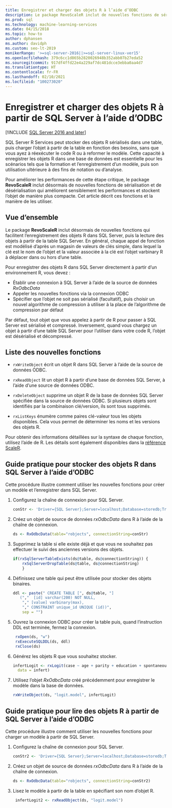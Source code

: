 ```yaml
---
title: Enregistrer et charger des objets R à l’aide d’ODBC
description: Le package RevoScaleR inclut de nouvelles fonctions de sérialisation et de désérialisation qui améliorent sensiblement les performances et stockent l’objet de manière plus compacte.
ms.prod: sql
ms.technology: machine-learning-services
ms.date: 04/15/2018
ms.topic: how-to
author: dphansen
ms.author: davidph
ms.custom: seo-lt-2019
monikerRange: '>=sql-server-2016||>=sql-server-linux-ver15'
ms.openlocfilehash: 379c6cc1d865b2820026948b352abb07b27eda52
ms.sourcegitcommit: 917df4ffd22e4a229af7dc481dcce3ebba0aa4d7
ms.translationtype: HT
ms.contentlocale: fr-FR
ms.lasthandoff: 02/10/2021
ms.locfileid: "100273020"
---
```

# <a name="save-and-load-r-objects-from-sql-server-using-odbc"></a>Enregistrer et charger des objets R à partir de SQL Server à l’aide d’ODBC
[!INCLUDE [SQL Server 2016 and later](../../includes/applies-to-version/sqlserver2016.md)]

SQL Server R Services peut stocker des objets R sérialisés dans une table, puis charger l’objet à partir de la table en fonction des besoins, sans que vous ayez à réexécuter le code R ou à reformer le modèle. Cette capacité à enregistrer les objets R dans une base de données est essentielle pour les scénarios tels que la formation et l’enregistrement d’un modèle, puis son utilisation ultérieure à des fins de notation ou d’analyse.

Pour améliorer les performances de cette étape critique, le package **RevoScaleR** inclut désormais de nouvelles fonctions de sérialisation et de désérialisation qui améliorent sensiblement les performances et stockent l’objet de manière plus compacte. Cet article décrit ces fonctions et la manière de les utiliser.

## <a name="overview"></a>Vue d’ensemble

Le package **RevoScaleR** inclut désormais de nouvelles fonctions qui facilitent l’enregistrement des objets R dans SQL Server, puis la lecture des objets à partir de la table SQL Server. En général, chaque appel de fonction est modélisé d’après un magasin de valeurs de clés simple, dans lequel la clé est le nom de l’objet et la valeur associée à la clé est l’objet varbinary R à déplacer dans ou hors d’une table.

Pour enregistrer des objets R dans SQL Server directement à partir d’un environnement R, vous devez :

+ Établir une connexion à SQL Server à l’aide de la source de données *RxOdbcData*
+ Appeler les nouvelles fonctions via la connexion ODBC
+ Spécifier que l’objet ne soit pas sérialisé (facultatif), puis choisir un nouvel algorithme de compression à utiliser à la place de l’algorithme de compression par défaut

Par défaut, tout objet que vous appelez à partir de R pour passer à SQL Server est sérialisé et compressé. Inversement, quand vous chargez un objet à partir d’une table SQL Server pour l’utiliser dans votre code R, l’objet est désérialisé et décompressé.

## <a name="list-of-new-functions"></a>Liste des nouvelles fonctions

- `rxWriteObject` écrit un objet R dans SQL Server à l’aide de la source de données ODBC.

- `rxReadObject` lit un objet R à partir d’une base de données SQL Server, à l’aide d’une source de données ODBC.

- `rxDeleteObject` supprime un objet R de la base de données SQL Server spécifiée dans la source de données ODBC. Si plusieurs objets sont identifiés par la combinaison clé/version, ils sont tous supprimés.

- `rxListKeys` énumère comme paires clé-valeur tous les objets disponibles. Cela vous permet de déterminer les noms et les versions des objets R.

Pour obtenir des informations détaillées sur la syntaxe de chaque fonction, utilisez l’aide de R. Les détails sont également disponibles dans la [référence ScaleR](/r-server/r-reference/revoscaler/revoscaler).

## <a name="how-to-store-r-objects-in-sql-server-using-odbc"></a>Guide pratique pour stocker des objets R dans SQL Server à l’aide d’ODBC

Cette procédure illustre comment utiliser les nouvelles fonctions pour créer un modèle et l’enregistrer dans SQL Server.

1. Configurez la chaîne de connexion pour SQL Server.
   ```R
   conStr <- 'Driver={SQL Server};Server=localhost;Database=storedb;Trusted_Connection=true'
   ```
2. Créez un objet de source de données *rxOdbcData* dans R à l’aide de la chaîne de connexion.
   ```R
   ds <- RxOdbcData(table="robjects", connectionString=conStr)
   ```

3. Supprimez la table si elle existe déjà et que vous ne souhaitez pas effectuer le suivi des anciennes versions des objets.

   ```R
   if(rxSqlServerTableExists(ds@table, ds@connectionString)) {
       rxSqlServerDropTable(ds@table, ds@connectionString)
       }
   ```
   
4. Définissez une table qui peut être utilisée pour stocker des objets binaires.

   ```R
   ddl <- paste(" CREATE TABLE [", ds@table, "] 
      (","  [id] varchar(200) NOT NULL,
       "," [value] varbinary(max),
       "," CONSTRAINT unique_id UNIQUE (id))", 
       sep = "") 
   ```
5. Ouvrez la connexion ODBC pour créer la table puis, quand l’instruction DDL est terminée, fermez la connexion.

   ```R
    rxOpen(ds, "w") 
    rxExecuteSQLDDL(ds, ddl) 
    rxClose(ds)
    ```
6. Générez les objets R que vous souhaitez stocker.

   ```R
   infertLogit <- rxLogit(case ~ age + parity + education + spontaneous + induced, 
     data = infert)
   ```
6. Utilisez l’objet *RxOdbcData* créé précédemment pour enregistrer le modèle dans la base de données.

   ```R
   rxWriteObject(ds, "logit.model", infertLogit)
   ```

## <a name="how-to-read-r-objects-from-sql-server-using-odbc"></a>Guide pratique pour lire des objets R à partir de SQL Server à l’aide d’ODBC

Cette procédure illustre comment utiliser les nouvelles fonctions pour charger un modèle à partir de SQL Server.

1. Configurez la chaîne de connexion pour SQL Server.

   ```R
   conStr2 <- 'Driver={SQL Server};Server=localhost;Database=storedb;Trusted_Connection=true'
   ```
2. Créez un objet de source de données *rxOdbcData* dans R à l’aide de la chaîne de connexion.

   ```R
   ds <- RxOdbcData(table="robjects", connectionString=conStr2)
   ```
3. Lisez le modèle à partir de la table en spécifiant son nom d’objet R.

   ```R
    infertLogit2 <- rxReadObject(ds, "logit.model")
   ```